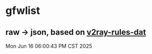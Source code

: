 # gfwlist
## raw -> json, based on [v2ray-rules-dat](https://github.com/Loyalsoldier/v2ray-rules-dat)
Mon Jun 16 06:00:43 PM CST 2025

